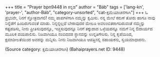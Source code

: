 +++
title = "Prayer bpn9448 in ಕನ್ನಡ"
author = "Báb"
tags = ['lang-kn', 'prayer-', "author-Báb", "category-unsorted", "cat-ಕ್ಷಮೆಯಾಚನೆಗಾಗಿ"]
+++
ಓ ಪ್ರಭುವೇ, ನಿನಗೆ ಸ್ತೋತ್ರವಾಗಲಿ! ನಮ್ಮ ಪಾಪಗಳಿಗಾಗಿ ನಮ್ಮನ್ನು ಕ್ಷಮಿಸು. ನನ್ನ ಮೇಲೆ ಕರುಣೆ ತೋರು ಹಾಗೂ ನಾವು ನಿನ್ನೆಡೆಗೆ ಹಿಂದಿರುಗುವಂತೆ ಮಾಡು. ನಿನ್ನನ್ನಲ್ಲದೆ ಬೇರಾವುದರ ಮೇಲೂ ಅವಲಂಬಿತರಾಗದಿರುವಂತೆ ನಮ್ಮನ್ನು ಕಷ್ಟಪಡಿಸು, ನೀನು ಪ್ರೀತಿಸುವುದನ್ನೂ, ಇಚ್ಚಿಸುವುದನ್ನೂ ನಿನಗೆ ತಕ್ಕುದಾದ ಒಳ್ಳೆಯದನ್ನೂ ನಮಗೆ ನಿನ್ನ ಔದಾರ್ಯದ ಮೂಲಕ ದಯಪಾಲಿಸು.  ನಿಜವಾಗಿಯೂ ನಂಬಿದವರ ಸ್ಥಾನವನ್ನು ಉನ್ನತಿಗೇರಿಸು.  ನಿನ್ನ ಕೃಪೆಯಿಂದ, ಕ್ಷಮಾಶೀಲತೆಯಿಂದ ಅವರನ್ನು ಮನ್ನಿಸು.
ನೀನು ನಿಜವಾಗಿಯೂ ಆಪತ್ತಿನಲ್ಲಿ ಸಹಾಯಕನು,  ಸ್ವಯಮಾಧಾರನು.

(Source category: ಕ್ಷಮೆಯಾಚನೆಗಾಗಿ)
(Bahaiprayers.net ID: 9448)
